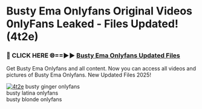 # Busty Ema Onlyfans Original Videos 0nlyFans Leaked - Files Updated! (4t2e)

<h3>🔴 CLICK HERE 🌐==►► <a href="https://tinyurl.com/2wckxsce" rel="nofollow">Busty Ema Onlyfans Updated Files</a></h3>

Get Busty Ema Onlyfans and all content. Now you can access all videos and pictures of Busty Ema Onlyfans. New Updated Files 2025!

[![4t2e](https://i.imgur.com/AFduVYN.gif)](https://tinyurl.com/2wckxsce)
busty ginger onlyfans<br>
busty latina onlyfans<br>
busty blonde onlyfans